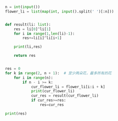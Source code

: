 
<BlogInfo id="956" title="52.展览" author="白日梦想猿" pv=0 read_times=0 pre_cost_time=0分25秒 category="leetcode" tag_list="['leetcode']" create_time="2022.03.27 11:18:48" update_time="2022.03.27 11:30:57" />

```python
n = int(input())
flower_li = list(map(int, input().split(' ')[:n]))


def result(li: list):
    res = li[0]^li[1]
    for i in range(1,len(li)-1):
        res+=li[i]^li[i+1]

    print(li,res)

    return res


res = 0
for k in range(2, n + 1):  # 至少两朵花，最多所有的花
    for i in range(n):
        if n - i >= k:
            cur_flower_li = flower_li[i:i + k]
            print(cur_flower_li)
            cur_res = result(cur_flower_li)
            if cur_res>=res:
                res=cur_res

print(res)

```
